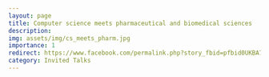 ```yaml
---
layout: page
title: Computer science meets pharmaceutical and biomedical sciences 
description: 
img: assets/img/cs_meets_pharm.jpg
importance: 1
redirect: https://www.facebook.com/permalink.php?story_fbid=pfbid0UKBA7bkuFLB6sdvrqPXi9pE729Gu6esGwCxQZaEh5YsvPJt75EVDYGUXPvmZfHG2l&id=105988751856910&__tn__=-R
category: Invited Talks
---
```

